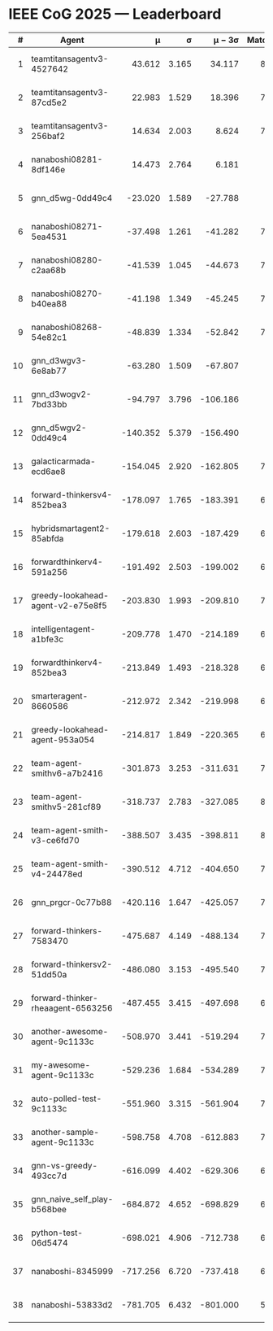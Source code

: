 # IEEE CoG 2025 — Leaderboard

| # | Agent | μ | σ | μ − 3σ | Matches | Updated |
|---:|---|---:|---:|---:|---:|---|
| 1 | teamtitansagentv3-4527642 | 43.612 | 3.165 | 34.117 | 8056 | 2025-08-30 17:09 |
| 2 | teamtitansagentv3-87cd5e2 | 22.983 | 1.529 | 18.396 | 7300 | 2025-08-30 17:09 |
| 3 | teamtitansagentv3-256baf2 | 14.634 | 2.003 | 8.624 | 7676 | 2025-08-30 17:09 |
| 4 | nanaboshi08281-8df146e | 14.473 | 2.764 | 6.181 | 296 | 2025-08-30 17:09 |
| 5 | gnn_d5wg-0dd49c4 | -23.020 | 1.589 | -27.788 | 160 | 2025-08-30 17:09 |
| 6 | nanaboshi08271-5ea4531 | -37.498 | 1.261 | -41.282 | 7938 | 2025-08-30 17:09 |
| 7 | nanaboshi08280-c2aa68b | -41.539 | 1.045 | -44.673 | 7438 | 2025-08-30 17:09 |
| 8 | nanaboshi08270-b40ea88 | -41.198 | 1.349 | -45.245 | 7800 | 2025-08-30 17:09 |
| 9 | nanaboshi08268-54e82c1 | -48.839 | 1.334 | -52.842 | 7440 | 2025-08-30 17:09 |
| 10 | gnn_d3wgv3-6e8ab77 | -63.280 | 1.509 | -67.807 | 178 | 2025-08-30 17:09 |
| 11 | gnn_d3wogv2-7bd33bb | -94.797 | 3.796 | -106.186 | 276 | 2025-08-30 17:09 |
| 12 | gnn_d5wgv2-0dd49c4 | -140.352 | 5.379 | -156.490 | 246 | 2025-08-30 17:09 |
| 13 | galacticarmada-ecd6ae8 | -154.045 | 2.920 | -162.805 | 7380 | 2025-08-30 17:09 |
| 14 | forward-thinkersv4-852bea3 | -178.097 | 1.765 | -183.391 | 6252 | 2025-08-30 17:09 |
| 15 | hybridsmartagent2-85abfda | -179.618 | 2.603 | -187.429 | 6641 | 2025-08-30 17:09 |
| 16 | forwardthinkerv4-591a256 | -191.492 | 2.503 | -199.002 | 6430 | 2025-08-30 17:09 |
| 17 | greedy-lookahead-agent-v2-e75e8f5 | -203.830 | 1.993 | -209.810 | 7816 | 2025-08-30 17:09 |
| 18 | intelligentagent-a1bfe3c | -209.778 | 1.470 | -214.189 | 6586 | 2025-08-30 17:09 |
| 19 | forwardthinkerv4-852bea3 | -213.849 | 1.493 | -218.328 | 6488 | 2025-08-30 17:09 |
| 20 | smarteragent-8660586 | -212.972 | 2.342 | -219.998 | 6227 | 2025-08-30 17:09 |
| 21 | greedy-lookahead-agent-953a054 | -214.817 | 1.849 | -220.365 | 6964 | 2025-08-30 17:09 |
| 22 | team-agent-smithv6-a7b2416 | -301.873 | 3.253 | -311.631 | 7940 | 2025-08-30 17:09 |
| 23 | team-agent-smithv5-281cf89 | -318.737 | 2.783 | -327.085 | 8040 | 2025-08-30 17:09 |
| 24 | team-agent-smith-v3-ce6fd70 | -388.507 | 3.435 | -398.811 | 8658 | 2025-08-30 17:09 |
| 25 | team-agent-smith-v4-24478ed | -390.512 | 4.712 | -404.650 | 7478 | 2025-08-30 17:09 |
| 26 | gnn_prgcr-0c77b88 | -420.116 | 1.647 | -425.057 | 7090 | 2025-08-30 17:09 |
| 27 | forward-thinkers-7583470 | -475.687 | 4.149 | -488.134 | 7700 | 2025-08-30 17:09 |
| 28 | forward-thinkersv2-51dd50a | -486.080 | 3.153 | -495.540 | 7068 | 2025-08-30 17:09 |
| 29 | forward-thinker-rheaagent-6563256 | -487.455 | 3.415 | -497.698 | 6748 | 2025-08-30 17:09 |
| 30 | another-awesome-agent-9c1133c | -508.970 | 3.441 | -519.294 | 7280 | 2025-08-30 17:09 |
| 31 | my-awesome-agent-9c1133c | -529.236 | 1.684 | -534.289 | 7580 | 2025-08-30 17:09 |
| 32 | auto-polled-test-9c1133c | -551.960 | 3.315 | -561.904 | 7800 | 2025-08-30 17:09 |
| 33 | another-sample-agent-9c1133c | -598.758 | 4.708 | -612.883 | 7980 | 2025-08-30 17:09 |
| 34 | gnn-vs-greedy-493cc7d | -616.099 | 4.402 | -629.306 | 6580 | 2025-08-30 17:09 |
| 35 | gnn_naive_self_play-b568bee | -684.872 | 4.652 | -698.829 | 6500 | 2025-08-30 17:09 |
| 36 | python-test-06d5474 | -698.021 | 4.906 | -712.738 | 6590 | 2025-08-30 17:09 |
| 37 | nanaboshi-8345999 | -717.256 | 6.720 | -737.418 | 6750 | 2025-08-30 17:09 |
| 38 | nanaboshi-53833d2 | -781.705 | 6.432 | -801.000 | 5790 | 2025-08-30 17:09 |
